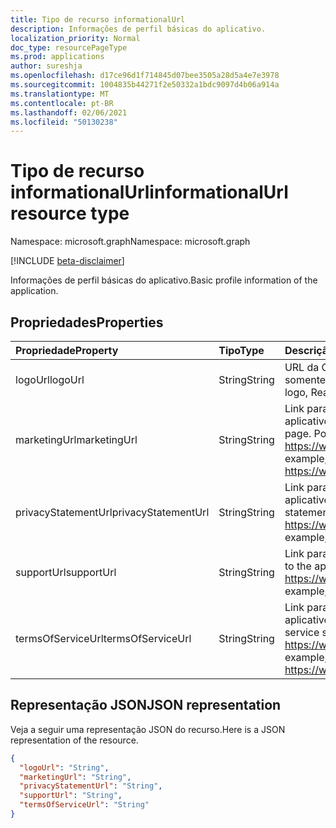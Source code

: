 ```yaml
---
title: Tipo de recurso informationalUrl
description: Informações de perfil básicas do aplicativo.
localization_priority: Normal
doc_type: resourcePageType
ms.prod: applications
author: sureshja
ms.openlocfilehash: d17ce96d1f714845d07bee3505a28d5a4e7e3978
ms.sourcegitcommit: 1004835b44271f2e50332a1bdc9097d4b06a914a
ms.translationtype: MT
ms.contentlocale: pt-BR
ms.lasthandoff: 02/06/2021
ms.locfileid: "50130238"
---
```

# <a name="informationalurl-resource-type"></a><span data-ttu-id="1be94-103">Tipo de recurso informationalUrl</span><span class="sxs-lookup"><span data-stu-id="1be94-103">informationalUrl resource type</span></span>

<span data-ttu-id="1be94-104">Namespace: microsoft.graph</span><span class="sxs-lookup"><span data-stu-id="1be94-104">Namespace: microsoft.graph</span></span>

[!INCLUDE [beta-disclaimer](../../includes/beta-disclaimer.md)]

<span data-ttu-id="1be94-105">Informações de perfil básicas do aplicativo.</span><span class="sxs-lookup"><span data-stu-id="1be94-105">Basic profile information of the application.</span></span>

## <a name="properties"></a><span data-ttu-id="1be94-106">Propriedades</span><span class="sxs-lookup"><span data-stu-id="1be94-106">Properties</span></span>

| <span data-ttu-id="1be94-107">Propriedade</span><span class="sxs-lookup"><span data-stu-id="1be94-107">Property</span></span> | <span data-ttu-id="1be94-108">Tipo</span><span class="sxs-lookup"><span data-stu-id="1be94-108">Type</span></span> | <span data-ttu-id="1be94-109">Descrição</span><span class="sxs-lookup"><span data-stu-id="1be94-109">Description</span></span> |
|:---------------|:--------|:----------|
|<span data-ttu-id="1be94-110">logoUrl</span><span class="sxs-lookup"><span data-stu-id="1be94-110">logoUrl</span></span>|<span data-ttu-id="1be94-111">String</span><span class="sxs-lookup"><span data-stu-id="1be94-111">String</span></span>|<span data-ttu-id="1be94-112">URL da CDN para o logotipo do aplicativo, somente leitura.</span><span class="sxs-lookup"><span data-stu-id="1be94-112">CDN URL to the application's logo, Read-only.</span></span>|
|<span data-ttu-id="1be94-113">marketingUrl</span><span class="sxs-lookup"><span data-stu-id="1be94-113">marketingUrl</span></span>|<span data-ttu-id="1be94-114">String</span><span class="sxs-lookup"><span data-stu-id="1be94-114">String</span></span>| <span data-ttu-id="1be94-115">Link para a página de marketing do aplicativo.</span><span class="sxs-lookup"><span data-stu-id="1be94-115">Link to the application's marketing page.</span></span> <span data-ttu-id="1be94-116">Por exemplo, https://www.contoso.com/app/marketing</span><span class="sxs-lookup"><span data-stu-id="1be94-116">For example, https://www.contoso.com/app/marketing</span></span> |
|<span data-ttu-id="1be94-117">privacyStatementUrl</span><span class="sxs-lookup"><span data-stu-id="1be94-117">privacyStatementUrl</span></span>|<span data-ttu-id="1be94-118">String</span><span class="sxs-lookup"><span data-stu-id="1be94-118">String</span></span>| <span data-ttu-id="1be94-119">Link para a política de privacidade do aplicativo.</span><span class="sxs-lookup"><span data-stu-id="1be94-119">Link to the application's privacy statement.</span></span> <span data-ttu-id="1be94-120">Por exemplo, https://www.contoso.com/app/privacy</span><span class="sxs-lookup"><span data-stu-id="1be94-120">For example, https://www.contoso.com/app/privacy</span></span> |
|<span data-ttu-id="1be94-121">supportUrl</span><span class="sxs-lookup"><span data-stu-id="1be94-121">supportUrl</span></span>|<span data-ttu-id="1be94-122">String</span><span class="sxs-lookup"><span data-stu-id="1be94-122">String</span></span>| <span data-ttu-id="1be94-123">Link para a página de suporte do aplicativo.</span><span class="sxs-lookup"><span data-stu-id="1be94-123">Link to the application's support page.</span></span> <span data-ttu-id="1be94-124">Por exemplo, https://www.contoso.com/app/support</span><span class="sxs-lookup"><span data-stu-id="1be94-124">For example, https://www.contoso.com/app/support</span></span> |
|<span data-ttu-id="1be94-125">termsOfServiceUrl</span><span class="sxs-lookup"><span data-stu-id="1be94-125">termsOfServiceUrl</span></span>|<span data-ttu-id="1be94-126">String</span><span class="sxs-lookup"><span data-stu-id="1be94-126">String</span></span>| <span data-ttu-id="1be94-127">Link para a instrução de termos de serviço do aplicativo.</span><span class="sxs-lookup"><span data-stu-id="1be94-127">Link to the application's terms of service statement.</span></span> <span data-ttu-id="1be94-128">Por exemplo, https://www.contoso.com/app/termsofservice</span><span class="sxs-lookup"><span data-stu-id="1be94-128">For example, https://www.contoso.com/app/termsofservice</span></span> |

## <a name="json-representation"></a><span data-ttu-id="1be94-129">Representação JSON</span><span class="sxs-lookup"><span data-stu-id="1be94-129">JSON representation</span></span>
<span data-ttu-id="1be94-130">Veja a seguir uma representação JSON do recurso.</span><span class="sxs-lookup"><span data-stu-id="1be94-130">Here is a JSON representation of the resource.</span></span>

<!-- {
  "blockType": "resource",
  "optionalProperties": [

  ],
  "@odata.type": "microsoft.graph.informationalUrl"
}-->

```json
{
  "logoUrl": "String",
  "marketingUrl": "String",
  "privacyStatementUrl": "String",
  "supportUrl": "String",
  "termsOfServiceUrl": "String"
}

```


<!-- uuid: 8fcb5dbc-d5aa-4681-8e31-b001d5168d79
2015-10-25 14:57:30 UTC -->
<!--
{
  "type": "#page.annotation",
  "description": "informationalUrl resource",
  "keywords": "",
  "section": "documentation",
  "tocPath": "",
  "suppressions": []
}
-->


